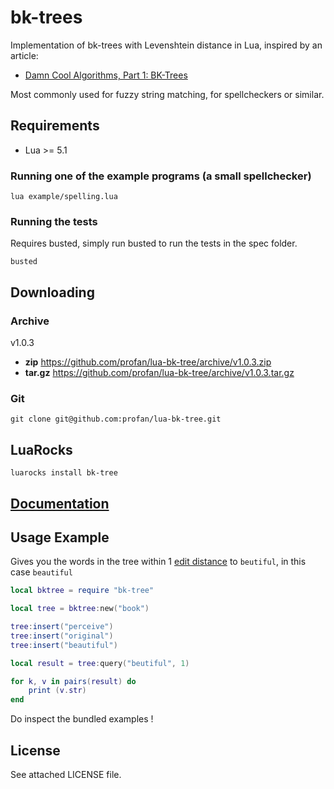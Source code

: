 bk-trees
=================================
Implementation of bk-trees with Levenshtein distance in Lua, inspired by an article:
* [Damn Cool Algorithms, Part 1: BK-Trees](http://blog.notdot.net/2007/4/Damn-Cool-Algorithms-Part-1-BK-Trees)

Most commonly used for fuzzy string matching, for spellcheckers or similar.

Requirements
------------

* Lua >= 5.1

### Running one of the example programs (a small spellchecker)

	lua example/spelling.lua

### Running the tests

Requires busted, simply run busted to run the tests in the spec folder.

	busted

Downloading
------------

### Archive

v1.0.3
* **zip** https://github.com/profan/lua-bk-tree/archive/v1.0.3.zip
* **tar.gz** https://github.com/profan/lua-bk-tree/archive/v1.0.3.tar.gz

### Git		
	git clone git@github.com:profan/lua-bk-tree.git

## LuaRocks
	luarocks install bk-tree


[Documentation](http://profan.github.io/lua-bk-tree/)
------------


Usage Example
------------

Gives you the words in the tree within 1 [edit distance](http://en.wikipedia.org/wiki/Edit_distance) to `beutiful`, in this case `beautiful`

```lua
local bktree = require "bk-tree"

local tree = bktree:new("book")

tree:insert("perceive")
tree:insert("original")
tree:insert("beautiful")

local result = tree:query("beutiful", 1)

for k, v in pairs(result) do
	print (v.str)
end
```

Do inspect the bundled examples !


License
------------
See attached LICENSE file.
